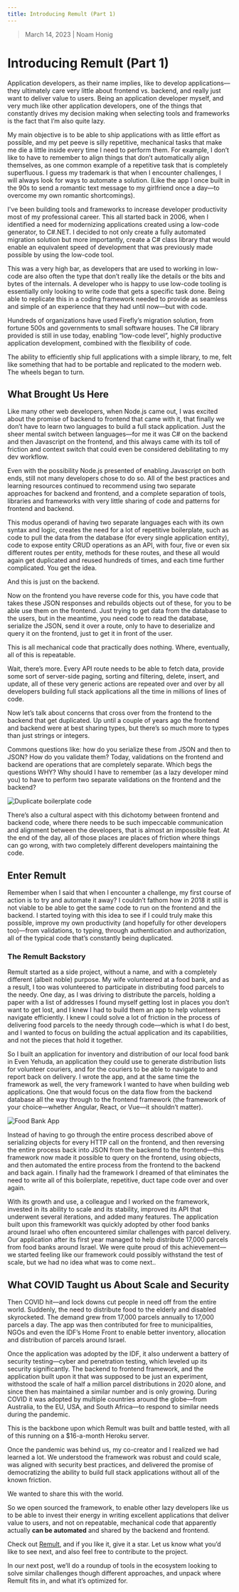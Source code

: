 ```yaml
---
title: Introducing Remult (Part 1)
---
```


> March 14, 2023 | Noam Honig

# Introducing Remult (Part 1)

Application developers, as their name implies, like to develop applications––they ultimately care very little about frontend vs. backend, and really just want to deliver value to users.  Being an application developer myself, and very much like other application developers, one of the things that constantly drives my decision making when selecting tools and frameworks is the fact that I’m also quite lazy. 

My main objective is to be able to ship applications with as little effort as possible, and my pet peeve is silly repetitive, mechanical tasks that make me die a little inside every time I need to perform them. For example, I don’t like to have to remember to align things that don’t automatically align themselves, as one common example of a repetitive task that is completely superfluous.  I guess my trademark is that when I encounter challenges, I will always look for ways to automate a solution.  (Like the app I once built in the 90s to send a romantic text message to my girlfriend once a day––to overcome my own romantic shortcomings).

I've been building tools and frameworks to increase developer productivity most of my professional career.  This all started back in 2006, when I identified a need for modernizing applications created using a low-code generator, to C#.NET.  I decided to not only create a fully automated migration solution but more importantly, create a C# class library that would enable an equivalent speed of development that was previously made possible by using the low-code tool.

This was a very high bar, as developers that are used to working in low-code are also often the type that don’t really like the details or the bits and bytes of the internals.  A developer who is happy to use low-code tooling is essentially only looking to write code that gets a specific task done.  Being able to replicate this in a coding framework needed to provide as seamless and simple of an experience that they had until now––but with code.  

Hundreds of organizations have used Firefly’s migration solution, from fortune 500s and governments to small software houses. The C# library provided   is still in use today, enabling “low-code level”, highly productive application development, combined with the flexibility of code.  

The ability to efficiently ship full applications with a simple library, to me, felt like something that had to be portable and replicated to the modern web.  The wheels began to turn.

## What Brought Us Here

Like many other web developers, when Node.js came out, I was excited about the promise of backend to frontend that came with it, that finally we don’t have to learn two languages to build a full stack application.  Just the sheer mental switch between languages––for me it was C# on the backend and then Javascript on the frontend, and this always came with its toll of friction and context switch that could even be considered debilitating to my dev workflow.

Even with the possibility Node.js presented of enabling Javascript on both ends, still not many developers chose to do so. All of the best practices and learning resources continued to recommend using two separate approaches for backend and frontend, and a complete separation of tools, libraries and frameworks with very little sharing of code and patterns for frontend and backend.

This modus operandi of having two separate languages each with its own syntax and logic, creates the need for a lot of repetitive boilerplate, such as code to pull the data from the database (for every single application entity), code to expose entity CRUD operations as an API, with four, five or even six different routes per entity, methods for these routes, and these all would again get duplicated and reused hundreds of times, and each time further complicated. You get the idea.  

And this is just on the backend. 

Now on the frontend you have reverse code for this, you have code that takes these JSON responses and rebuilds objects out of these, for you to be able use them on the frontend.  Just trying to get data from the database to the users, but in the meantime, you need code to read the database, serialize the JSON, send it over a route, only to have to deserialize and query it on the frontend, just to get it in front of the user.  

This is all mechanical code that practically does nothing.  Where, eventually, all of this is repeatable.  

Wait, there’s more. Every API route needs to be able to fetch data, provide some sort of server-side paging, sorting and filtering, delete, insert, and update, all of these very generic actions are repeated over and over by all developers building full stack applications all the time in millions of lines of code.  

Now let’s talk about concerns that cross over from the frontend to the backend that get duplicated. Up until a couple of years ago the frontend and backend were at best sharing types, but there’s so much more to types than just strings or integers.  

Commons questions like: how do you serialize these from JSON and then to JSON? How do you validate them? Today, validations on the frontend and backend are operations that are completely separate.  Which begs the questions WHY?  Why should I have to remember (as a lazy developer mind you) to have to perform two separate validations on the frontend and the backend?

![Duplicate boilerplate code](./introducing-remult-part-1/boilerplate.png)

There’s also a cultural aspect with this dichotomy between frontend and backend code, where there needs to be such impeccable communication and alignment between the developers, that is almost an impossible feat.  At the end of the day,  all of those places are places of friction where things can go wrong, with two completely different developers maintaining the code.

## Enter Remult

Remember when I said that when I encounter a challenge, my first course of action is to try and automate it away?  I couldn’t fathom how in 2018 it still is not viable to be able to get the same code to run on the frontend and the backend.  I started toying with this idea to see if I could truly make this possible, improve my own productivity (and hopefully for other developers too)––from validations, to typing, through authentication and authorization, all of the typical code that’s constantly being duplicated.

### The Remult Backstory 

Remult started as a side project, without a name, and with a completely different (albeit noble) purpose.  My wife volunteered at a food bank, and as a result, I too was volunteered to participate in distributing food parcels to the needy.  One day, as I was driving to distribute the parcels, holding a paper with a list of addresses I found myself getting lost in places you don’t want to get lost, and I knew I had to build them an app to help volunteers navigate efficiently.  I knew I could solve a lot of friction in the process of delivering food parcels to the needy through code––which is what I do best, and I wanted to focus on building the actual application and its capabilities, and not the pieces that hold it together.

So I built an application for inventory and distribution of our local food bank in Even Yehuda, an application they could use to generate distribution lists for volunteer couriers, and for the couriers to be able to navigate to and report back on delivery. I wrote the app, and at the same time the framework as well, the very framework I wanted to have when building web applications.  One that would focus on the data flow from the backend database all the way through to the frontend framework (the framework of your choice––whether Angular, React, or Vue––it shouldn’t matter). 

![Food Bank App](./introducing-remult-part-1/food-bank-app.jpg)

Instead of having to go through the entire process described above of serializing objects for every HTTP call on the frontend, and then reversing the entire process back into JSON from the backend to the frontend––this framework now made it possible to query on the frontend, using objects, and then automated the entire process from the frontend to the backend and back again.  I finally had the framework I dreamed of that eliminates the need to write all of this boilerplate, repetitive, duct tape code over and over again.

With its growth and use, a colleague and I worked on the framework, invested in its ability to scale and its stability, improved its API that underwent several iterations, and added many features.  The application built upon this frameworkIt was quickly adopted by other food banks around Israel who often encountered similar challenges with parcel delivery.  Our application after its first year managed to help distribute 17,000 parcels from food banks around Israel.  We were quite proud of this achievement––we started feeling like our framework could possibly withstand the test of scale, but we had no idea what was to come next..  

## What COVID Taught us About Scale and Security

Then COVID hit––and lock downs cut people in need off from the entire world.  Suddenly, the need to distribute food to the elderly and disabled skyrocketed.  The demand grew from 17,000 parcels annually to 17,000 parcels a day.  The app was then contributed for free to municipalities, NGOs and even the IDF’s Home Front to enable better inventory, allocation and distribution of parcels around Israel.

Once the application was adopted by the IDF, it also underwent a battery of security testing––cyber and penetration testing, which leveled up its security significantly.  The backend to frontend framework, and the application built upon it that was supposed to be just an experiment, withstood the scale of half a million parcel distributions in 2020 alone, and since then has maintained a similar number and is only growing.  During COVID it was adopted by  multiple countries around the globe––from Australia, to the EU, USA, and South Africa––to respond to similar needs during the pandemic.  

This is the backbone upon which Remult was built and battle tested, with all of this running on a $16-a-month Heroku server.  

Once the pandemic was behind us, my co-creator and I realized we had learned a lot.  We understood the framework was robust and could scale, was aligned with security best practices, and delivered the promise of democratizing the ability to build full stack applications without all of the known friction.

We wanted to share this with the world. 

So we open sourced the framework, to enable other lazy developers like us to be able to invest their energy in writing excellent applications that deliver value to users, and not on repeatable, mechanical code that apparently actually **can be automated** and shared by the backend and frontend.

Check out [Remult](https://remult.dev), and if you like it, give it a star.  Let us know what you’d like to see next, and also feel free to contribute to the project.

In our next post, we’ll do a roundup of tools in the ecosystem looking to solve similar challenges though different approaches, and unpack where Remult fits in, and what it’s optimized for.
